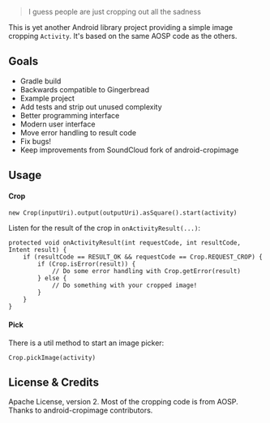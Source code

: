 > I guess people are just cropping out all the sadness

This is yet another Android library project providing a simple image cropping `Activity`. It's based on the same AOSP code as the others.

## Goals

* Gradle build
* Backwards compatible to Gingerbread
* Example project
* Add tests and strip out unused complexity
* Better programming interface
* Modern user interface
* Move error handling to result code
* Fix bugs!
* Keep improvements from SoundCloud fork of android-cropimage

## Usage

#### Crop

`new Crop(inputUri).output(outputUri).asSquare().start(activity)`

Listen for the result of the crop in `onActivityResult(...)`:

    protected void onActivityResult(int requestCode, int resultCode, Intent result) {
        if (resultCode == RESULT_OK && requestCode == Crop.REQUEST_CROP) {
            if (Crop.isError(result)) {
            	// Do some error handling with Crop.getError(result)
        	} else {
            	// Do something with your cropped image!
        	}
        }
    }

#### Pick

There is a util method to start an image picker:

`Crop.pickImage(activity)`

## License & Credits

Apache License, version 2. Most of the cropping code is from AOSP. Thanks to android-cropimage contributors.
